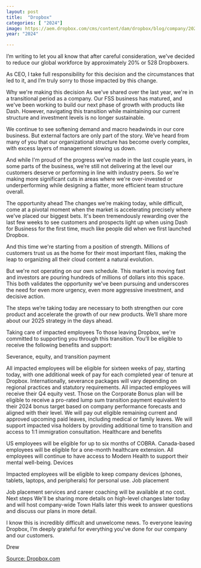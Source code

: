 ```yaml
---
layout: post
title:  "Dropbox"
categories: [ "2024"]
image: https://aem.dropbox.com/cms/content/dam/dropbox/blog/company/2023/glyphs/Dropbox_Glyph_grey_1200x628.jpg/_jcr_content/renditions/Dropbox_Glyph_grey_1200x628.webp
year: "2024"

---
```


I’m writing to let you all know that after careful consideration, we've decided to reduce our global workforce by approximately 20% or 528 Dropboxers.

As CEO, I take full responsibility for this decision and the circumstances that led to it, and I’m truly sorry to those impacted by this change.

Why we're making this decision
As we've shared over the last year, we're in a transitional period as a company. Our FSS business has matured, and we've been working to build our next phase of growth with products like Dash. However, navigating this transition while maintaining our current structure and investment levels is no longer sustainable.

We continue to see softening demand and macro headwinds in our core business. But external factors are only part of the story. We’ve heard from many of you that our organizational structure has become overly complex, with excess layers of management slowing us down.

And while I'm proud of the progress we’ve made in the last couple years, in some parts of the business, we’re still not delivering at the level our customers deserve or performing in line with industry peers. So we're making more significant cuts in areas where we're over-invested or underperforming while designing a flatter, more efficient team structure overall.

The opportunity ahead
The changes we're making today, while difficult, come at a pivotal moment when the market is accelerating precisely where we've placed our biggest bets. It's been tremendously rewarding over the last few weeks to see customers and prospects light up when using Dash for Business for the first time, much like people did when we first launched Dropbox. 

And this time we're starting from a position of strength. Millions of customers trust us as the home for their most important files, making the leap to organizing all their cloud content a natural evolution.

But we're not operating on our own schedule. This market is moving fast and investors are pouring hundreds of millions of dollars into this space. This both validates the opportunity we've been pursuing and underscores the need for even more urgency, even more aggressive investment, and decisive action.

The steps we’re taking today are necessary to both strengthen our core product and accelerate the growth of our new products. We’ll share more about our 2025 strategy in the days ahead.

Taking care of impacted employees
To those leaving Dropbox, we're committed to supporting you through this transition. You’ll be eligible to receive the following benefits and support:

Severance, equity, and transition payment 

All impacted employees will be eligible for sixteen weeks of pay, starting today, with one additional week of pay for each completed year of tenure at Dropbox. Internationally, severance packages will vary depending on regional practices and statutory requirements.
All impacted employees will receive their Q4 equity vest.
Those on the Corporate Bonus plan will be eligible to receive a pro-rated lump sum transition payment equivalent to their 2024 bonus target based on company performance forecasts and aligned with their level.
We will pay out eligible remaining current and approved upcoming paid leaves, including medical or family leaves.
We will support impacted visa holders by providing additional time to transition and access to 1:1 immigration consultation.
Healthcare and benefits

US employees will be eligible for up to six months of COBRA.
Canada-based employees will be eligible for a one-month healthcare extension.
All employees will continue to have access to Modern Health to support their mental well-being.
Devices

Impacted employees will be eligible to keep company devices (phones, tablets, laptops, and peripherals) for personal use.
Job placement

Job placement services and career coaching will be available at no cost.
Next steps
We'll be sharing more details on high-level changes later today and will host company-wide Town Halls later this week to answer questions and discuss our plans in more detail.

I know this is incredibly difficult and unwelcome news. To everyone leaving Dropbox, I’m deeply grateful for everything you've done for our company and our customers.

Drew

[Source: Dropbox.com](https://blog.dropbox.com/topics/company/an-update-from-drew)